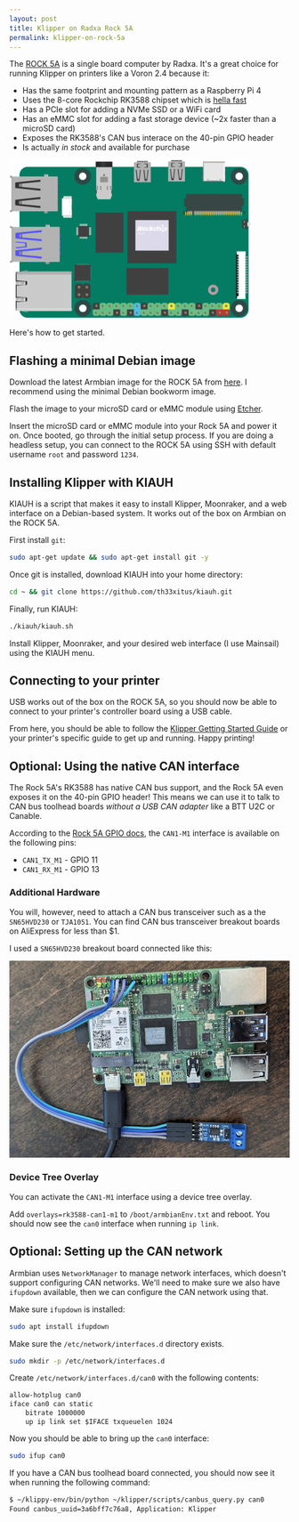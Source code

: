 ```yaml
---
layout: post
title: Klipper on Radxa Rock 5A
permalink: klipper-on-rock-5a
---
```


The [ROCK 5A](https://docs.radxa.com/en/rock5/rock5a/getting-started/overview) is a single board computer by Radxa. It's a great choice for running Klipper on printers like a Voron 2.4 because it:

- Has the same footprint and mounting pattern as a Raspberry Pi 4
- Uses the 8-core Rockchip RK3588 chipset which is [hella fast](https://github.com/ThomasKaiser/sbc-bench/blob/master/Results.md)
- Has a PCIe slot for adding a NVMe SSD or a WiFi card
- Has an eMMC slot for adding a fast storage device (~2x faster than a microSD card)
- Exposes the RK3588's CAN bus interace on the 40-pin GPIO header
- Is actually *in stock* and available for purchase

![Radxa Rock 5A](/images/rock5a.png)

Here's how to get started.

## Flashing a minimal Debian image

Download the latest Armbian image for the ROCK 5A from [here](https://mirror-us-phx1.armbian.airframes.io/dl/rock-5a/archive/). I recommend using the minimal Debian bookworm image.

Flash the image to your microSD card or eMMC module using [Etcher](https://www.balena.io/etcher/).

Insert the microSD card or eMMC module into your Rock 5A and power it on. Once booted, go through the initial setup process. If you are doing a headless setup, you can connect to the ROCK 5A using SSH with default username `root` and password `1234`.

## Installing Klipper with KIAUH

KIAUH is a script that makes it easy to install Klipper, Moonraker, and a web interface on a Debian-based system. It works out of the box on Armbian on the ROCK 5A.

First install `git`:

```bash
sudo apt-get update && sudo apt-get install git -y
```

Once git is installed, download KIAUH into your home directory:

```bash
cd ~ && git clone https://github.com/th33xitus/kiauh.git
```

Finally, run KIAUH:

```bash
./kiauh/kiauh.sh
```

Install Klipper, Moonraker, and your desired web interface (I use Mainsail) using the KIAUH menu.

## Connecting to your printer

USB works out of the box on the ROCK 5A, so you should now be able to connect to your printer's controller board using a USB cable.

From here, you should be able to follow the [Klipper Getting Started Guide](https://www.klipper3d.org/Getting_Started.html) or your printer's specific guide to get up and running. Happy printing!

## Optional: Using the native CAN interface

The Rock 5A's RK3588 has native CAN bus support, and the Rock 5A even exposes it on the 40-pin GPIO header! This means we can use it to talk to CAN bus toolhead boards *without a USB CAN adapter* like a BTT U2C or Canable.

According to the [Rock 5A GPIO docs](https://wiki.radxa.com/Rock5/hardware/5a/gpio), the `CAN1-M1` interface is available on the following pins:

- `CAN1_TX_M1` - GPIO 11
- `CAN1_RX_M1` - GPIO 13

### Additional Hardware

You will, however, need to attach a CAN bus transceiver such as a the `SN65HVD230` or `TJA1051`. You can find CAN bus transceiver breakout boards on AliExpress for less than $1.

I used a `SN65HVD230` breakout board connected like this:

![Rock 5A with SN65HVD230](/images/rock-5a-can-transceiver.png)

### Device Tree Overlay

You can activate the `CAN1-M1` interface using a device tree overlay.

Add `overlays=rk3588-can1-m1` to `/boot/armbianEnv.txt` and reboot. You should now see the `can0` interface when running `ip link`.

## Optional: Setting up the CAN network

Armbian uses `NetworkManager` to manage network interfaces, which doesn't support configuring CAN networks. We'll need to make sure we also have `ifupdown` available, then we can configure the CAN network using that.

Make sure `ifupdown` is installed:

```bash
sudo apt install ifupdown
```

Make sure the `/etc/network/interfaces.d` directory exists.

```bash
sudo mkdir -p /etc/network/interfaces.d
```

Create `/etc/network/interfaces.d/can0` with the following contents:

```
allow-hotplug can0
iface can0 can static
    bitrate 1000000
    up ip link set $IFACE txqueuelen 1024
```

Now you should be able to bring up the `can0` interface:

```bash
sudo ifup can0
```

If you have a CAN bus toolhead board connected, you should now see it when running the following command:

```bash
$ ~/klippy-env/bin/python ~/klipper/scripts/canbus_query.py can0
Found canbus_uuid=3a6bff7c76a8, Application: Klipper
```

